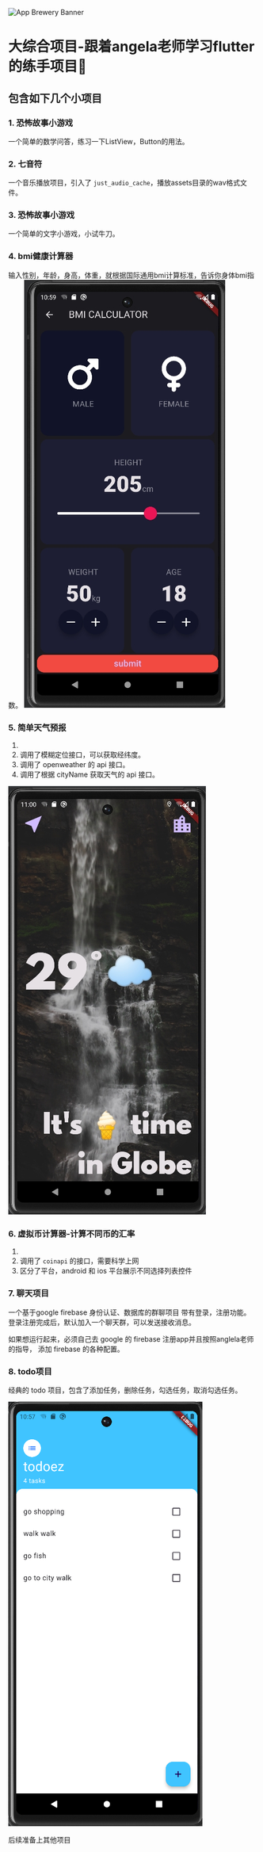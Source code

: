 ![App Brewery Banner](https://github.com/londonappbrewery/Images/blob/master/AppBreweryBanner.png)


# 大综合项目-跟着angela老师学习flutter的练手项目🤔

## 包含如下几个小项目

### 1. 恐怖故事小游戏

一个简单的数学问答，练习一下ListView，Button的用法。

### 2. 七音符

一个音乐播放项目，引入了 `just_audio_cache`，播放assets目录的wav格式文件。

### 3. 恐怖故事小游戏

一个简单的文字小游戏，小试牛刀。

### 4. bmi健康计算器

输入性别，年龄，身高，体重，就根据国际通用bmi计算标准，告诉你身体bmi指数。
![bmi计算器](https://github.com/cdkd321/repoflutter/blob/master/images/readme/bmi_calc.png)


### 5. 简单天气预报
1. 
2. 调用了模糊定位接口，可以获取经纬度。
3. 调用了 openweather 的 api 接口。
4. 调用了根据 cityName 获取天气的 api 接口。

![weather应用](https://github.com/cdkd321/repoflutter/blob/master/images/readme/weather_simple.png)


### 6. 虚拟币计算器-计算不同币的汇率
1. 
2. 调用了 `coinapi` 的接口，需要科学上网
3. 区分了平台，android 和 ios 平台展示不同选择列表控件

### 7. 聊天项目

一个基于google firebase 身份认证、数据库的群聊项目
带有登录，注册功能。
登录注册完成后，默认加入一个聊天群，可以发送接收消息。

如果想运行起来，必须自己去 google 的 firebase 注册app并且按照anglela老师的指导，
添加 firebase 的各种配置。

### 8. todo项目

经典的 todo 项目，包含了添加任务，删除任务，勾选任务，取消勾选任务。

![todo小应用](https://github.com/cdkd321/repoflutter/blob/master/images/readme/todo_main.png)

后续准备上其他项目
